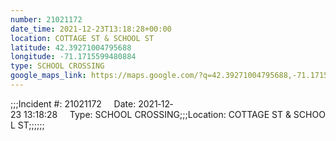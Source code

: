 ```yaml
---
number: 21021172
date_time: 2021-12-23T13:18:28+00:00
location: COTTAGE ST & SCHOOL ST
latitude: 42.39271004795688
longitude: -71.1715599480884
type: SCHOOL CROSSING
google_maps_link: https://maps.google.com/?q=42.39271004795688,-71.1715599480884
---
```


;;;Incident #: 21021172     Date: 2021‐12‐23 13:18:28     Type: SCHOOL CROSSING;;;Location: COTTAGE ST & SCHOOL ST;;;;;;
